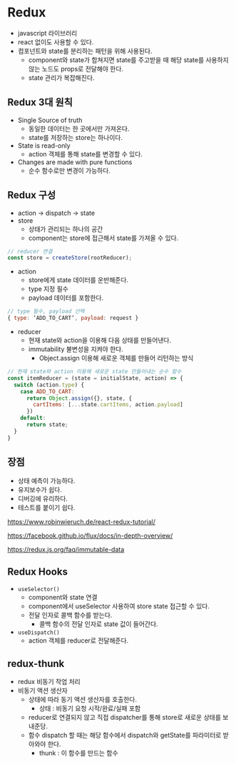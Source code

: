 # Redux

* javascript 라이브러리
* react 없이도 사용할 수 있다. 
* 컴포넌트와 state를 분리하는 패턴을 위해 사용된다. 
  * component와 state가 합쳐지면 state를 주고받을 때 해당 state를 사용하지 않는 노드도 props로 전달해야 한다.
  * state 관리가 복잡해진다. 

## Redux 3대 원칙

* Single Source of truth
  * 동일한 데이터는 한 곳에서만 가져온다. 
  * state를 저장하는 store는 하나이다. 
* State is read-only
  * action 객체를 통해 state를 변경할 수 있다. 
* Changes are made with pure functions
  * 순수 함수로만 변경이 가능하다. 

## Redux 구성

* action -> dispatch -> state
* store
  * 상태가 관리되는 하나의 공간
  * component는 store에 접근해서 state를 가져올 수 있다. 

```javascript
// reducer 연결
const store = createStore(rootReducer);
```

* action
  * store에게 state 데이터를 운반해준다. 
  * type 지정 필수
  * payload 데이터를 포함한다. 

```javascript
// type 필수, payload 선택
{ type: ‘ADD_TO_CART’, payload: request }
```

* reducer
  * 현재 state와 action을 이용해 다음 상태를 만들어낸다. 
  * immutability 불변성을 지켜야 한다. 
    * Object.assign 이용해 새로운 객체를 만들어 리턴하는 방식

```javascript
// 현재 state와 action 이용해 새로운 state 만들어내는 순수 함수
const itemReducer = (state = initialState, action) => {
  switch (action.type) {
    case ADD_TO_CART:
      return Object.assign({}, state, {
        cartItems: [...state.cartItems, action.payload]
      })
    default:
      return state;
  }
}
```

## 장점

* 상태 예측이 가능하다. 
* 유지보수가 쉽다.
* 디버깅에 유리하다.
* 테스트를 붙이기 쉽다. 

https://www.robinwieruch.de/react-redux-tutorial/

https://facebook.github.io/flux/docs/in-depth-overview/

https://redux.js.org/faq/immutable-data

## Redux Hooks

* `useSelector()`
  * component와 state 연결
  * component에서 useSelector 사용하여 store state 접근할 수 있다. 
  * 전달 인자로 콜백 함수를 받는다.
    * 콜백 함수의 전달 인자로 state 값이 들어간다. 
* `useDispatch()`
  * action 객체를 reducer로 전달해준다. 

## redux-thunk

* redux 비동기 작업 처리
* 비동기 액션 생산자
  * 상태에 따라 동기 액션 생산자를 호출한다. 
    * 상태 : 비동기 요청 시작/완료/실패 포함
  * reducer로 연결되지 않고 직접 dispatcher를 통해 store로 새로운 상태를 보내준당.
  * 함수 dispatch 할 때는 해당 함수에서 dispatch와 getState를 파라미터로 받아와야 한다. 
    * thunk : 이 함수를 만드는 함수  